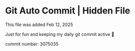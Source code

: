 # Git Auto Commit | Hidden File

This file was added Feb 12, 2025

Just for fun and keeping my daily git commit active 🤪

commit number: 3075035
